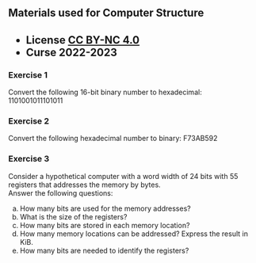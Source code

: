 ## Materials used for Computer Structure

<html>
<h2><ul>
<li>License <a href="http:/creativecommons.org/licenses/by-nc/4.0/">CC BY-NC 4.0</a> </li>
<li>Curse 2022-2023</li>
</ul></h2>
</html>


### Exercise 1

Convert the following 16-bit binary number to hexadecimal: 1101001011101011

### Exercise 2

Convert the following hexadecimal number to binary: F73AB592

### Exercise 3

<html>
Consider a hypothetical computer with a word width of 24 bits with 55 registers that addresses the memory by bytes.<br>
Answer the following questions:<br>
<ol type="a">
  <li>How many bits are used for the memory addresses?</li>
  <li>What is the size of the registers?</li>
  <li>How many bits are stored in each memory location?</li>
  <li>How many memory locations can be addressed? Express the result in KiB.</li>
  <li>How many bits are needed to identify the registers?</li>
</ol>
</html>

